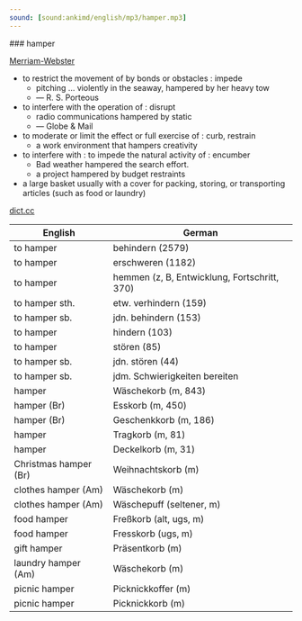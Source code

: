 ```yaml
---
sound: [sound:ankimd/english/mp3/hamper.mp3]
---
```


\### hamper

[Merriam-Webster](https://www.merriam-webster.com/dictionary/hamper)

- to restrict the movement of by bonds or obstacles : impede
    - pitching … violently in the seaway, hampered by her heavy tow
    - — R. S. Porteous
- to interfere with the operation of : disrupt
    - radio communications hampered by static
    - — Globe & Mail
- to moderate or limit the effect or full exercise of : curb, restrain
    - a work environment that hampers creativity
- to interfere with : to impede the natural activity of : encumber
    - Bad weather hampered the search effort.
    - a project hampered by budget restraints
- a large basket usually with a cover for packing, storing, or transporting articles (such as food or laundry)

[dict.cc](https://www.dict.cc/hamper)

| English        | German       |
| -------------- | ------------ |
| to hamper | behindern (2579) |
| to hamper | erschweren (1182) |
| to hamper | hemmen (z, B, Entwicklung, Fortschritt, 370) |
| to hamper sth. | etw. verhindern (159) |
| to hamper sb. | jdn. behindern (153) |
| to hamper | hindern (103) |
| to hamper | stören (85) |
| to hamper sb. | jdn. stören (44) |
| to hamper sb. | jdm. Schwierigkeiten bereiten |
| hamper | Wäschekorb (m, 843) |
| hamper (Br) | Esskorb (m, 450) |
| hamper (Br) | Geschenkkorb (m, 186) |
| hamper | Tragkorb (m, 81) |
| hamper | Deckelkorb (m, 31) |
| Christmas hamper (Br) | Weihnachtskorb (m) |
| clothes hamper (Am) | Wäschekorb (m) |
| clothes hamper (Am) | Wäschepuff (seltener, m) |
| food hamper | Freßkorb (alt, ugs, m) |
| food hamper | Fresskorb (ugs, m) |
| gift hamper | Präsentkorb (m) |
| laundry hamper (Am) | Wäschekorb (m) |
| picnic hamper | Picknickkoffer (m) |
| picnic hamper | Picknickkorb (m) |
